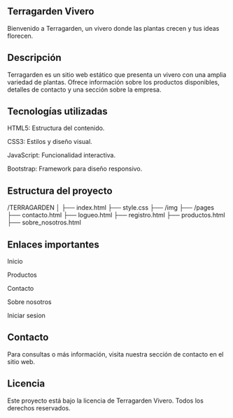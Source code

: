 ﻿## Terragarden Vivero

Bienvenido a Terragarden, un vivero donde las plantas crecen y tus ideas florecen.

## Descripción

Terragarden es un sitio web estático que presenta un vivero con una amplia variedad de plantas. Ofrece información sobre los productos disponibles, detalles de contacto y una sección sobre la empresa.

## Tecnologías utilizadas

HTML5: Estructura del contenido.

CSS3: Estilos y diseño visual.

JavaScript: Funcionalidad interactiva.

Bootstrap: Framework para diseño responsivo.

## Estructura del proyecto

/TERRAGARDEN
│
├── index.html
├── style.css
├── /img
├── /pages
      ├── contacto.html
      ├── logueo.html
      ├── registro.html
      ├── productos.html
      ├── sobre_nosotros.html

## Enlaces importantes

Inicio

Productos

Contacto

Sobre nosotros

Iniciar sesion

## Contacto

Para consultas o más información, visita nuestra sección de contacto en el sitio web.

## Licencia

Este proyecto está bajo la licencia de Terragarden Vivero. Todos los derechos reservados.


